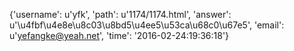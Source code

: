 {'username': u'yfk', 'path': u'1174/1174.html', 'answer': u'\u4fbf\u4e8e\u8c03\u8bd5\u4ee5\u53ca\u68c0\u67e5', 'email': u'yefangke@yeah.net', 'time': '2016-02-24:19:36:18'}